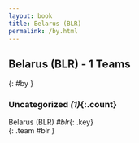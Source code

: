 ```yaml
---
layout: book
title: Belarus (BLR)
permalink: /by.html
---
```


## Belarus (BLR) - 1 Teams
{: #by }









### Uncategorized _(1)_{:.count}

Belarus  (BLR)  _#blr_{: .key} <br>
{: .team #blr }


 
